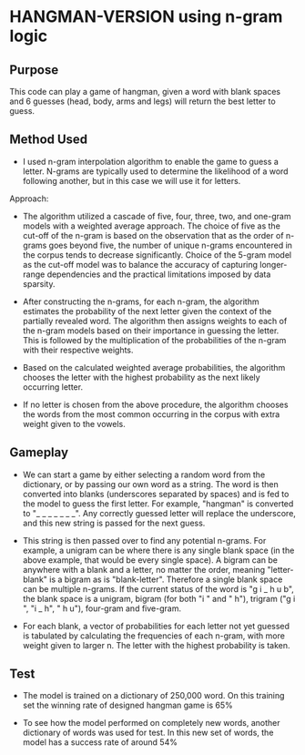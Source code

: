 # HANGMAN-VERSION using n-gram logic

##  Purpose
This code can play a game of hangman, given a word with blank spaces and 6 guesses (head, body, arms and legs) will return the best letter to guess.

## Method Used
- I used n-gram interpolation algorithm to enable the game to guess a letter. N-grams are typically used to determine the likelihood of a word following another, but in this case we will use it for letters.

Approach:

- The algorithm utilized a cascade of five, four, three, two, and one-gram models with a weighted average approach. The choice of five as the cut-off of the n-gram is based on the observation that as the order of n-grams goes beyond five, the number of unique n-grams encountered in the corpus tends to decrease significantly. Choice of the 5-gram model as the cut-off model was to balance the accuracy of capturing longer-range dependencies and the practical limitations imposed by data sparsity.

- After constructing the n-grams, for each n-gram, the algorithm estimates the probability of the next letter given the context of the partially revealed word. The algorithm then assigns weights to each of the n-gram models based on their importance in guessing the letter. This is followed by the multiplication of the probabilities of the n-gram with their respective weights.

- Based on the calculated weighted average probabilities, the algorithm chooses the letter with the highest probability as the next likely occurring letter.

- If no letter is chosen from the above procedure, the algorithm chooses the words from the most common occurring in the corpus with extra weight given to the vowels.

## Gameplay

- We can start a game by either selecting a random word from the dictionary, or by passing our own word as a string. The word is then converted into blanks (underscores separated by spaces) and is fed to the model to guess the first letter. For example, "hangman" is converted to "_ _ _ _ _ _ _". Any correctly guessed letter will replace the underscore, and this new string is passed for the next guess.

- This string is then passed over to find any potential n-grams. For example, a unigram can be where there is any single blank space (in the above example, that would be every single space). A bigram can be anywhere with a blank and a letter, no matter the order, meaning "letter-blank" is a bigram as is "blank-letter". Therefore a single blank space can be multiple n-grams. If the current status of the word is "g i _ h u b", the blank space is a unigram, bigram (for both "i " and " h"), trigram ("g i ", "i _ h", " h u"), four-gram and five-gram.

- For each blank, a vector of probabilities for each letter not yet guessed is tabulated by calculating the frequencies of each n-gram, with more weight given to larger n. The letter with the highest probability is taken.

## Test

- The model is trained on a dictionary of 250,000 word. On this training set the winning rate of designed hangman game is 65%

- To see how the model performed on completely new words, another dictionary of words was used for test. In this new set of words, the model has a success rate of around 54%





